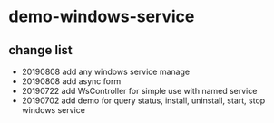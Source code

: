 # demo-windows-service

## change list

- 20190808 add any windows service manage
- 20190808 add async form
- 20190722 add WsController for simple use with named service
- 20190702 add demo for query status, install, uninstall, start, stop windows service